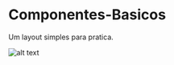 # Componentes-Basicos
Um layout simples para pratica.


![alt text](https://www.google.com/url?sa=i&url=https%3A%2F%2Fjornaldocarro.estadao.com.br%2Ftag%2Fjornal-do-caror%2F&psig=AOvVaw3a87-VS7BzfWxXgRh9AHAS&ust=1628866253902000&source=images&cd=vfe&ved=0CAoQjRxqFwoTCNjkrObdq_ICFQAAAAAdAAAAABAD)
